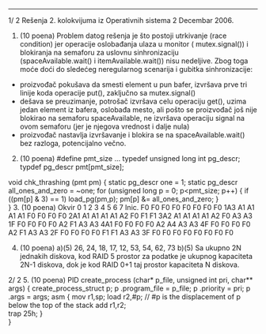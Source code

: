 --------------------------------------------------------------------------------


1/  2 
Rešenja 2.    kolokvijuma iz Operativnih sistema 2 
Decembar 2006. 
1. (10 poena) 
Problem  datog  rešenja  je  što  postoji  utrkivanje  (race  condition)  jer  operacije  oslobađanja 
ulaza  u  monitor  (
mutex.signal())  i  blokiranja  na  semaforu  za  uslovnu  sinhronizaciju  
(spaceAvailable.wait()  i itemAvailable.wait()) nisu nedeljive. Zbog toga moće doći 
do sledećeg neregularnog scenarija i gubitka sinhronizacije: 
- proizvođač pokušava da smesti element u pun bafer, izvršava prve tri linije koda operacije 
put(), zaključno sa mutex.signal() 
-  dešava  se  preuzimanje, potrošač izvršava celu operaciju get(), uzima jedan element iz 
bafera,  oslobađa  mesto,  ali  pošto  se  proizvođač  još  nije  blokirao  na  semaforu 
spaceAvailable, ne izvršava operaciju signal na ovom semaforu (jer je njegova vrednost i 
dalje nula) 
- proizvođač  nastavlja  izvršavanje  i  blokira  se  na 
spaceAvailable.wait() bez  razloga, 
potencijalno večno. 
 
2. (10 poena) 
#define pmt_size ... 
typedef unsigned long int pg_descr; 
typdef pg_descr pmt[pmt_size]; 
 
void chk_thrashing (pmt pm) { 
  static pg_descr one = 1; 
  static pg_descr all_ones_and_zero = ~one; 
  for (unsigned long p = 0; p<pmt_size; p++) { 
    if ((pm[p] & 3) == 1) load_pg(pm,p); 
    pm[p] &= all_ones_and_zero; 
  }   
} 
3. (10 poena) 
Okvir 0 1 2 3 4 5 6 7 
Inic. F0 F0 F0 F0 F0 F0 F0 F0 
1A3 A1 A1 A1 A1 F0 F0 F0 F0 
2A1 A1 A1 A1 A1 A2 F0 F1 F1 
3A2 A1 A1 A1 A1 A2 F0 A3 A3 
1F F0 F0 F0 F0 A2 F1 A3 A3 
4A1 F0 F0 F0 F0 A2 A4 A3 A3 
4F F0 F0 F0 F0 A2 F1 A3 A3 
2F F0 F0 F0 F0 F1 F1 A3 A3 
3F F0 F0 F0 F0 F0 F0 F0 F0 
 
4. (10 poena) 
a)(5) 26, 24, 18, 17, 12, 53, 54, 62, 73 
b)(5)    Sa  ukupno  2N  jednakih  diskova,  kod  RAID  5  prostor  za  podatke  je  ukupnog 
kapaciteta 2N-1 diskova, dok je kod RAID 0+1 taj prostor kapaciteta N diskova. 
 

2/  2 
5. (10 poena) 
PID create_process (char* p_file, unsigned int pri, char** args) { 
  create_process_struct p; 
  p  .program_file = p_file; 
  p  .priority = pri; 
  p  .args = args; 
  asm { 
    mov r1,sp; 
    load r2,#p; //   #p is the displacement of p below the top of the stack 
    add r1,r2;  
    trap 25h; 
  }   
} 